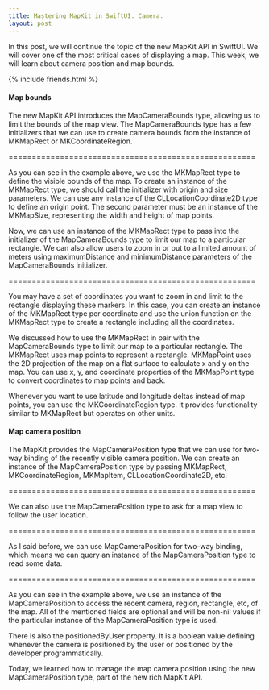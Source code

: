 ```yaml
---
title: Mastering MapKit in SwiftUI. Camera.
layout: post
---
```


In this post, we will continue the topic of the new MapKit API in SwiftUI. We will cover one of the most critical cases of displaying a map. This week, we will learn about camera position and map bounds.

{% include friends.html %}

#### Map bounds
The new MapKit API introduces the MapCameraBounds type, allowing us to limit the bounds of the map view. The MapCameraBounds type has a few initializers that we can use to create camera bounds from the instance of MKMapRect or MKCoordinateRegion.

=====================================================

As you can see in the example above, we use the MKMapRect type to define the visible bounds of the map. To create an instance of the MKMapRect type, we should call the initializer with origin and size parameters. We can use any instance of the CLLocationCoordinate2D type to define an origin point. The second parameter must be an instance of the MKMapSize, representing the width and height of map points.

Now, we can use an instance of the MKMapRect type to pass into the initializer of the MapCameraBounds type to limit our map to a particular rectangle. We can also allow users to zoom in or out to a limited amount of meters using maximumDistance and minimumDistance parameters of the MapCameraBounds initializer.

=====================================================

You may have a set of coordinates you want to zoom in and limit to the rectangle displaying these markers. In this case, you can create an instance of the MKMapRect type per coordinate and use the union function on the MKMapRect type to create a rectangle including all the coordinates.

We discussed how to use the MKMapRect in pair with the MapCameraBounds type to limit our map to a particular rectangle. The MKMapRect uses map points to represent a rectangle. MKMapPoint uses the 2D projection of the map on a flat surface to calculate x and y on the map. You can use x, y, and coordinate properties of the MKMapPoint type to convert coordinates to map points and back.

Whenever you want to use latitude and longitude deltas instead of map points, you can use the MKCoordinateRegion type. It provides functionality similar to MKMapRect but operates on other units.

#### Map camera position
The MapKit provides the MapCameraPosition type that we can use for two-way binding of the recently visible camera position. We can create an instance of the MapCameraPosition type by passing MKMapRect, MKCoordinateRegion, MKMapItem, CLLocationCoordinate2D, etc.

=====================================================

We can also use the MapCameraPosition type to ask for a map view to follow the user location.

=====================================================

As I said before, we can use MapCameraPosition for two-way binding, which means we can query an instance of the MapCameraPosition type to read some data.

=====================================================

As you can see in the example above, we use an instance of the MapCameraPosition to access the recent camera, region, rectangle, etc, of the map. All of the mentioned fields are optional and will be non-nil values if the particular instance of the MapCameraPosition type is used.

There is also the positionedByUser property. It is a boolean value defining whenever the camera is positioned by the user or positioned by the developer programmatically.

Today, we learned how to manage the map camera position using the new MapCameraPosition type, part of the new rich MapKit API.
